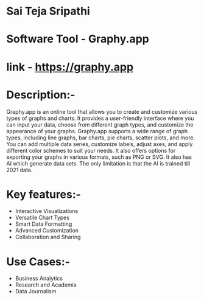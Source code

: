 # Sai Teja Sripathi

# Software Tool - Graphy.app


# link - https://graphy.app


# Description:- 

Graphy.app is an online tool that allows you to create and customize various types of graphs and charts. It provides a user-friendly interface where you can input your data, choose from different graph types, and customize the appearance of your graphs. Graphy.app supports a wide range of graph types, including line graphs, bar charts, pie charts, scatter plots, and more. You can add multiple data series, customize labels, adjust axes, and apply different color schemes to suit your needs. It also offers options for exporting your graphs in various formats, such as PNG or SVG. It also has AI which generate data sets. The only limitation is that the AI is trained till 2021 data.



# Key features:- 

* Interactive Visualizations
* Versatile Chart Types
* Smart Data Formatting
* Advanced Customization
* Collaboration and Sharing


# Use Cases:-

* Business Analytics
* Research and Academia
* Data Journalism



